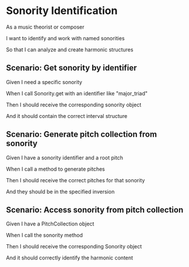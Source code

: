 # Sonority Identification

As a music theorist or composer

I want to identify and work with named sonorities

So that I can analyze and create harmonic structures

## Scenario: Get sonority by identifier

Given I need a specific sonority

When I call Sonority.get with an identifier like "major_triad"

Then I should receive the corresponding sonority object

And it should contain the correct interval structure

## Scenario: Generate pitch collection from sonority

Given I have a sonority identifier and a root pitch

When I call a method to generate pitches

Then I should receive the correct pitches for that sonority

And they should be in the specified inversion

## Scenario: Access sonority from pitch collection

Given I have a PitchCollection object

When I call the sonority method

Then I should receive the corresponding Sonority object

And it should correctly identify the harmonic content
